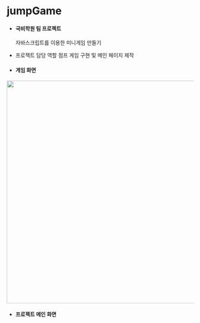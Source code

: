 # jumpGame
* #### 국비학원 팀 프로젝트
  자바스크립트를 이용한 미니게임 만들기
  
* 프로젝트 담당 역할
  점프 게임 구현 및 메인 페이지 제작

* #### 게임 화면
<img src ="https://user-images.githubusercontent.com/85277819/135891229-989c75d6-c261-4e03-9e26-0d53f5bd46b3.png" width="600">

* #### 프로젝트 메인 화면


